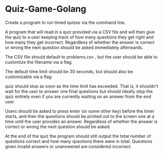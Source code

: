 # Quiz-Game-Golang

Create a program to run timed quizes via the command line.

 A program that will read in a quiz provided via a CSV file and will then give the quiz to a user keeping track of how many questions they get right and how many they get incorrect. Regardless of whether the answer is correct or wrong the next question should be asked immediately afterwards.

The CSV file should default to problems.csv , but the user should be able to customize the filename via a flag.

The default time limit should be 30 seconds, but should also be customizable via a flag.

quiz should stop as soon as the time limit has exceeded. That is, it shouldn’t wait for the user to answer one final questions but should ideally stop the quiz entirely even if you are currently waiting on an answer from the end user.

Users should be asked to press enter (or some other key) before the timer starts, and then the questions should be printed out to the screen one at a time until the user provides an answer. Regardless of whether the answer is correct or wrong the next question should be asked.

At the end of the quiz the program should still output the total number of questions correct and how many questions there were in total. Questions given invalid answers or unanswered are considered incorrect.